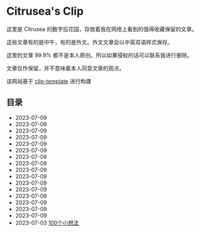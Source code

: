 # Citrusea's Clip
这里是 Citrusea 的数字后花园，存放着我在网络上看到的值得收藏保留的文章。

这些文章有的是中午，有的是外文。外文文章会以中英双语样式保存。

这里的文章 99.9% 都不是本人原创。所以如果侵权的话可以联系我进行删除。

文章仅作保留，并不意味着本人同意文章的观点。

该网站基于 [clip-template](https://github.com/theowenyoung/clip-template) 进行构建

## 目录
- 2023-07-09 []()
- 2023-07-09 []()
- 2023-07-09 []()
- 2023-07-09 []()
- 2023-07-09 []()
- 2023-07-09 []()
- 2023-07-09 []()
- 2023-07-09 []()
- 2023-07-09 []()
- 2023-07-09 []()
- 2023-07-09 []()
- 2023-07-09 []()
- 2023-07-09 []()
- 2023-07-09 []()
- 2023-07-09 []()
- 2023-07-09 []()
- 2023-07-03 [100个小想法](2023/07/03/100-Little-Ideas/index.html)